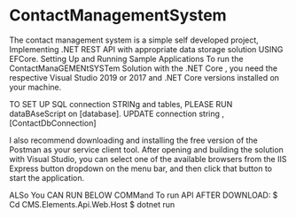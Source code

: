 # ContactManagementSystem
The contact management system is a simple self developed project, Implementing .NET REST API with appropriate data storage  solution USING EFCore.
Setting Up and Running Sample Applications
To run the ContactManaGEMENtSYSTem Solution with the .NET Core , you need the respective Visual Studio 2019 or 2017 and .NET Core versions installed on your machine.

TO SET UP SQL connection STRINg and tables, PLEASE RUN dataBAseScript on [database].
UPDATE connection string , [ContactDbConnection]

I also recommend downloading and installing the free version of the Postman as your service client tool. After opening and building the solution with Visual Studio, you can select one of the available browsers from the IIS Express button dropdown on the menu bar, and then click that button to start the application.

ALSo You CAN RUN BELOW COMMand To run API AFTER DOWNLOAD:
$ Cd CMS.Elements.Api.Web.Host
$ dotnet run
